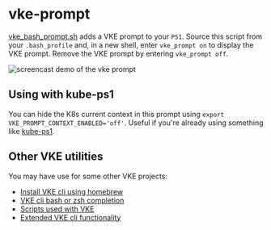# vke-prompt
[vke_bash_prompt.sh](vke_bash_prompt.sh) adds a VKE prompt to your `PS1`.
Source this script from your `.bash_profile` and, in a new shell, enter
`vke_prompt on` to display the VKE prompt. Remove the VKE prompt by entering
`vke_prompt off`.

![screencast demo of the vke prompt](https://raw.githubusercontent.com/ali5ter/vke-prompt/master/vke_prompt.gif)

## Using with kube-ps1
You can hide the K8s current context in this prompt using
`export VKE_PROMPT_CONTEXT_ENABLED='off'`. Useful if you're already using
something like [kube-ps1](https://github.com/jonmosco/kube-ps1).

## Other VKE utilities
You may have use for some other VKE projects:
* [Install VKE cli using homebrew](https://github.com/ali5ter/homebrew-vke-cli)
* [VKE cli bash or zsh completion](https://github.com/ali5ter/vke-completion)
* [Scripts used with VKE](https://github.com/ali5ter/vmware_scripts/tree/master/vke)
* [Extended VKE cli functionality](https://github.com/ali5ter/vke-prompt)
